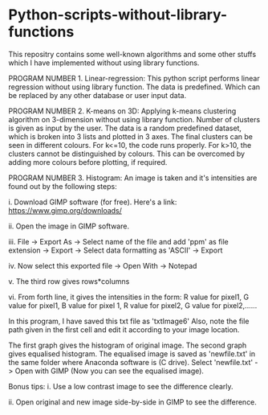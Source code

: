 # Python-scripts-without-library-functions
This repositry contains some well-known algorithms and some other stuffs which I have implemented without using library functions.

PROGRAM NUMBER 1. Linear-regression:
This python script performs linear regression without using library function. The data is predefined. Which can be replaced by any other database or user input data.



PROGRAM NUMBER 2. K-means on 3D:
Applying k-means clustering algorithm on 3-dimension without using library function. Number of clusters is given as input by the user. The data is a random predefined dataset, which is broken into 3 lists and plotted in 3 axes. The final clusters can be seen in different colours. For k<=10, the code runs properly. For k>10, the clusters cannot be distinguished by colours. This can be overcomed by adding more colours before plotting, if required.



PROGRAM NUMBER 3. Histogram:
An image is taken and it's intensities are found out by the following steps:

i. Download GIMP software (for free). Here's a link: https://www.gimp.org/downloads/

ii. Open the image in GIMP software.

iii. File -> Export As -> Select name of the file and add 'ppm' as file extension -> Export -> Select data formatting as 'ASCII' -> Export

iv. Now select this exported file -> Open With -> Notepad

v. The third row gives rows*columns

vi. From forth line, it gives the intensities in the form: R value for pixel1, G value for pixel1, B value for pixel 1, R value for pixel2, G value for pixel2,......

In this program, I have saved this txt file as 'txtImage6'
Also, note the file path given in the first cell and edit it according to your image location.

The first graph gives the histogram of original image. The second graph gives equalised histogram.
The equalised image is saved as 'newfile.txt' in the same folder where Anaconda software is (C drive).
Select 'newfile.txt' -> Open with GIMP (Now you can see the equalised image).

Bonus tips:
i. Use a low contrast image to see the difference clearly.

ii. Open original and new image side-by-side in GIMP to see the difference.


